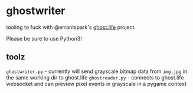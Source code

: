 ghostwriter
===========

tooling to fuck with @errantspark's [ghost.life](https://ghost.life) project.

Please be sure to use Python3!

## toolz

`ghostwriter.py` - currently will send grayscale bitmap data from `img.jpg` in the same working dir to ghost.life
`ghostreader.py` - connects to ghost.life websocket and can preview pixel events in grayscale in a pygame context
